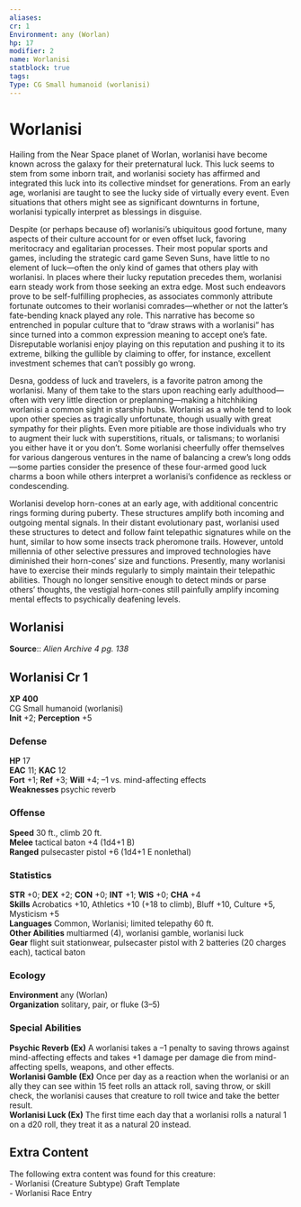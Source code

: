 ```yaml
---
aliases: 
cr: 1
Environment: any (Worlan)  
hp: 17
modifier: 2
name: Worlanisi
statblock: true
tags: 
Type: CG Small humanoid (worlanisi)  
---
```


# Worlanisi

Hailing from the Near Space planet of Worlan, worlanisi have become known across the galaxy for their preternatural luck. This luck seems to stem from some inborn trait, and worlanisi society has affirmed and integrated this luck into its collective mindset for generations. From an early age, worlanisi are taught to see the lucky side of virtually every event. Even situations that others might see as significant downturns in fortune, worlanisi typically interpret as blessings in disguise.

Despite (or perhaps because of) worlanisi’s ubiquitous good fortune, many aspects of their culture account for or even offset luck, favoring meritocracy and egalitarian processes. Their most popular sports and games, including the strategic card game Seven Suns, have little to no element of luck—often the only kind of games that others play with worlanisi. In places where their lucky reputation precedes them, worlanisi earn steady work from those seeking an extra edge. Most such endeavors prove to be self-fulfilling prophecies, as associates commonly attribute fortunate outcomes to their worlanisi comrades—whether or not the latter’s fate-bending knack played any role. This narrative has become so entrenched in popular culture that to “draw straws with a worlanisi” has since turned into a common expression meaning to accept one’s fate. Disreputable worlanisi enjoy playing on this reputation and pushing it to its extreme, bilking the gullible by claiming to offer, for instance, excellent investment schemes that can’t possibly go wrong.

Desna, goddess of luck and travelers, is a favorite patron among the worlanisi. Many of them take to the stars upon reaching early adulthood—often with very little direction or preplanning—making a hitchhiking worlanisi a common sight in starship hubs. Worlanisi as a whole tend to look upon other species as tragically unfortunate, though usually with great sympathy for their plights. Even more pitiable are those individuals who try to augment their luck with superstitions, rituals, or talismans; to worlanisi you either have it or you don’t. Some worlanisi cheerfully offer themselves for various dangerous ventures in the name of balancing a crew’s long odds—some parties consider the presence of these four-armed good luck charms a boon while others interpret a worlanisi’s confidence as reckless or condescending.

Worlanisi develop horn-cones at an early age, with additional concentric rings forming during puberty. These structures amplify both incoming and outgoing mental signals. In their distant evolutionary past, worlanisi used these structures to detect and follow faint telepathic signatures while on the hunt, similar to how some insects track pheromone trails. However, untold millennia of other selective pressures and improved technologies have diminished their horn-cones’ size and functions. Presently, many worlanisi have to exercise their minds regularly to simply maintain their telepathic abilities. Though no longer sensitive enough to detect minds or parse others’ thoughts, the vestigial horn-cones still painfully amplify incoming mental effects to psychically deafening levels.

## Worlanisi

**Source**:: _Alien Archive 4 pg. 138_

## Worlanisi Cr 1

**XP 400**  
CG Small humanoid (worlanisi)  
**Init** +2; **Perception** +5  

### Defense

**HP** 17  
**EAC** 11; **KAC** 12  
**Fort** +1; **Ref** +3; **Will** +4; –1 vs. mind-affecting effects  
**Weaknesses** psychic reverb

### Offense

**Speed** 30 ft., climb 20 ft.  
**Melee** tactical baton +4 (1d4+1 B)  
**Ranged** pulsecaster pistol +6 (1d4+1 E nonlethal)

### Statistics

**STR** +0; **DEX** +2; **CON** +0; **INT** +1; **WIS** +0; **CHA** +4  
**Skills** Acrobatics +10, Athletics +10 (+18 to climb), Bluff +10, Culture +5, Mysticism +5  
**Languages** Common, Worlanisi; limited telepathy 60 ft.  
**Other Abilities** multiarmed (4), worlanisi gamble, worlanisi luck  
**Gear** flight suit stationwear, pulsecaster pistol with 2 batteries (20 charges each), tactical baton

### Ecology

**Environment** any (Worlan)  
**Organization** solitary, pair, or fluke (3–5)

### Special Abilities

**Psychic Reverb (Ex)** A worlanisi takes a –1 penalty to saving throws against mind-affecting effects and takes +1 damage per damage die from mind-affecting spells, weapons, and other effects.  
**Worlanisi Gamble (Ex)** Once per day as a reaction when the worlanisi or an ally they can see within 15 feet rolls an attack roll, saving throw, or skill check, the worlanisi causes that creature to roll twice and take the better result.  
**Worlanisi Luck (Ex)** The first time each day that a worlanisi rolls a natural 1 on a d20 roll, they treat it as a natural 20 instead.

## Extra Content

The following extra content was found for this creature:  
\- Worlanisi (Creature Subtype) Graft Template  
\- Worlanisi Race Entry
